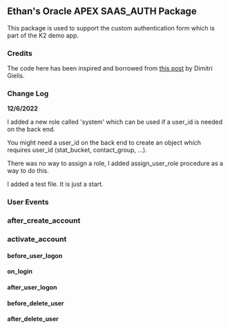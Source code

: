 
## Ethan's Oracle APEX SAAS_AUTH Package

This package is used to support the custom authentication form which is part of the K2 demo app.

### Credits
The code here has been inspired and borrowed from [this post](https://dgielis.blogspot.com/2017/08/create-custom-authentication-and.html) by Dimitri Gielis. 


### Change Log

**12/6/2022**

I added a new role called 'system' which can be used if a user_id is needed on the back end.

You might need a user_id on the back end to create an object which requires user_id (stat_bucket, contact_group, ...).

There was no way to assign a role, I added assign_user_role procedure as a way to do this.

I added a test file. It is just a start.


### User Events

### after_create_account

### activate_account

#### before_user_logon

#### on_login

#### after_user_logon

#### before_delete_user

#### after_delete_user




